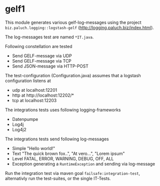 # gelf1

This module generates various gelf-log-messages
using the project 
`biz.paluch.logging::logstash-gelf` (http://logging.paluch.biz/index.html).

The log-messages test are named `*IT.java`.

Following constellation are tested

* Send GELF-message via UDP
* Send GELF-message via TCP
* Send JSON-message via HTTP-POST

The test-configuration (Configuration.java) assumes that
a logstash configuration listens at

* udp at localhost:12201 
* http at http://localhost:12202/*
* tcp at localhost:12203

The integrations tests uses following logging-frameworks

* Datenpumpe 
* Log4j
* Log4j2

The integrations tests send following log-messages

* Simple "Hello world!"
* Text "The quick brown fox..", "At vero...", "Lorem ipsum"
* Level FATAL, ERROR, WARNING, DEBUG, OFF, ALL
* Exception generating a `RuntimeException` and sending via log-message

Run the integration test via maven goal `failsafe:integration-test`, 
alternativly run the test-suites, or the single IT-Tests.
